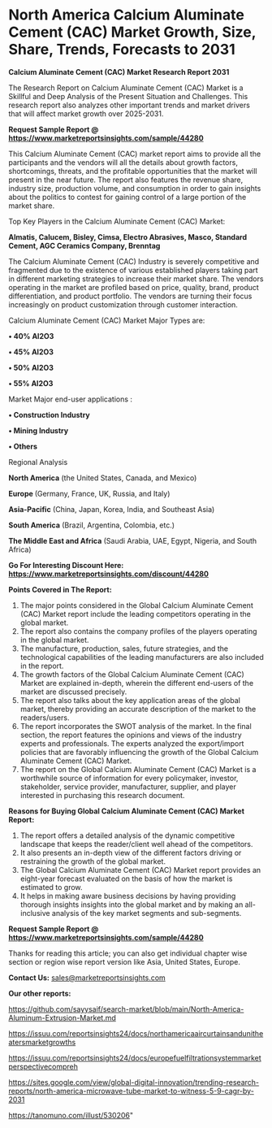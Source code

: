 # North America Calcium Aluminate Cement (CAC) Market Growth, Size, Share, Trends, Forecasts to 2031

<strong>Calcium Aluminate Cement (CAC) Market Research Report 2031</strong>

The Research Report on Calcium Aluminate Cement (CAC) Market is a Skillful and Deep Analysis of the Present Situation and Challenges. This research report also analyzes other important trends and market drivers that will affect market growth over 2025-2031.

<strong>Request Sample Report @ <a href=https://www.marketreportsinsights.com/sample/44280>https://www.marketreportsinsights.com/sample/44280</a></strong>

This Calcium Aluminate Cement (CAC) market report aims to provide all the participants and the vendors will all the details about growth factors, shortcomings, threats, and the profitable opportunities that the market will present in the near future. The report also features the revenue share, industry size, production volume, and consumption in order to gain insights about the politics to contest for gaining control of a large portion of the market share.

Top Key Players in the Calcium Aluminate Cement (CAC) Market:

<strong>Almatis, Calucem, Bisley, Cimsa, Electro Abrasives, Masco, Standard Cement, AGC Ceramics Company, Brenntag</strong>

The Calcium Aluminate Cement (CAC) Industry is severely competitive and fragmented due to the existence of various established players taking part in different marketing strategies to increase their market share. The vendors operating in the market are profiled based on price, quality, brand, product differentiation, and product portfolio. The vendors are turning their focus increasingly on product customization through customer interaction.

Calcium Aluminate Cement (CAC) Market Major Types are:

<strong>•  40% Al2O3

•  45% Al2O3

•  50% Al2O3

•  55% Al2O3</strong>

Market Major end-user applications :

<strong>•  Construction Industry

•  Mining Industry

•  Others</strong>

Regional Analysis

</u><strong><b>North America</b></strong> (the United States, Canada, and Mexico)

<strong><b>Europe </b></strong>(Germany, France, UK, Russia, and Italy)

<strong><b>Asia-Pacific</b></strong> (China, Japan, Korea, India, and Southeast Asia)

<strong><b>South America</b></strong> (Brazil, Argentina, Colombia, etc.)

<strong><b>The Middle East and Africa</b></strong> (Saudi Arabia, UAE, Egypt, Nigeria, and South Africa)

<strong>Go For Interesting Discount Here: <a href=https://www.marketreportsinsights.com/discount/44280>https://www.marketreportsinsights.com/discount/44280</a></strong>

<strong>Points Covered in The Report:</strong>
<ol>
  <li>The major points considered in the Global Calcium Aluminate Cement (CAC) Market report include the leading competitors operating in the global market.</li>
  <li>The report also contains the company profiles of the players operating in the global market.</li>
  <li>The manufacture, production, sales, future strategies, and the technological capabilities of the leading manufacturers are also included in the report.</li>
  <li>The growth factors of the Global Calcium Aluminate Cement (CAC) Market are explained in-depth, wherein the different end-users of the market are discussed precisely.</li>
  <li>The report also talks about the key application areas of the global market, thereby providing an accurate description of the market to the readers/users.</li>
  <li>The report incorporates the SWOT analysis of the market. In the final section, the report features the opinions and views of the industry experts and professionals. The experts analyzed the export/import policies that are favorably influencing the growth of the Global Calcium Aluminate Cement (CAC) Market.</li>
  <li>The report on the Global Calcium Aluminate Cement (CAC) Market is a worthwhile source of information for every policymaker, investor, stakeholder, service provider, manufacturer, supplier, and player interested in purchasing this research document.</li>
</ol>
<strong>Reasons for Buying Global Calcium Aluminate Cement (CAC) Market Report:</strong>

<ol>
  <li>The report offers a detailed analysis of the dynamic competitive landscape that keeps the reader/client well ahead of the competitors.</li>
  <li>It also presents an in-depth view of the different factors driving or restraining the growth of the global market.</li>
  <li>The Global Calcium Aluminate Cement (CAC) Market report provides an eight-year forecast evaluated on the basis of how the market is estimated to grow.</li>
  <li>It helps in making aware business decisions by having providing thorough insights insights into the global market and by making an all-inclusive analysis of the key market segments and sub-segments.</li>
</ol>
<strong>Request Sample Report @ <a href=https://www.marketreportsinsights.com/sample/44280>https://www.marketreportsinsights.com/sample/44280</a></strong>


Thanks for reading this article; you can also get individual chapter wise section or region wise report version like Asia, United States, Europe.

<strong>Contact Us:</strong>
sales@marketreportsinsights.com

<strong>Our other reports:</strong>

<a href=https://github.com/sayysaif/search-market/blob/main/North-America-Aluminum-Extrusion-Market.md>https://github.com/sayysaif/search-market/blob/main/North-America-Aluminum-Extrusion-Market.md</a>

<a href=https://issuu.com/reportsinsights24/docs/northamericaaircurtainsandunitheatersmarketgrowths>https://issuu.com/reportsinsights24/docs/northamericaaircurtainsandunitheatersmarketgrowths</a>

<a href=https://issuu.com/reportsinsights24/docs/europefuelfiltrationsystemmarketperspectivecompreh>https://issuu.com/reportsinsights24/docs/europefuelfiltrationsystemmarketperspectivecompreh</a>

<a href=https://sites.google.com/view/global-digital-innovation/trending-research-reports/north-america-microwave-tube-market-to-witness-5-9-cagr-by-2031>https://sites.google.com/view/global-digital-innovation/trending-research-reports/north-america-microwave-tube-market-to-witness-5-9-cagr-by-2031</a>

<a href=https://tanomuno.com/illust/530206>https://tanomuno.com/illust/530206</a>"
